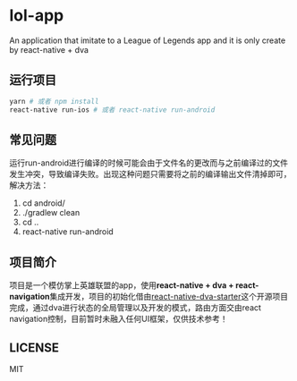 # lol-app

An application that imitate to a League of Legends app and it is only create by react-native + dva

## 运行项目

```bash
yarn # 或者 npm install
react-native run-ios # 或者 react-native run-android
```

## 常见问题

运行run-android进行编译的时候可能会由于文件名的更改而与之前编译过的文件发生冲突，导致编译失败。出现这种问题只需要将之前的编译输出文件清掉即可，解决方法：
1. cd android/
2. ./gradlew clean
3. cd ..
4. react-native run-android

## 项目简介

项目是一个模仿掌上英雄联盟的app，使用**react-native + dva + react-navigation**集成开发，项目的初始化借由[react-native-dva-starter](https://github.com/nihgwu/react-native-dva-starter "了解一下")这个开源项目完成，通过dva进行状态的全局管理以及开发的模式，路由方面交由react navigation控制，目前暂时未融入任何UI框架，仅供技术参考！

## LICENSE

MIT
